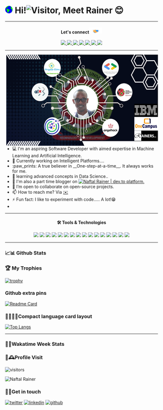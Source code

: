 # <img src ="https://github.com/JuzerShakir/JuzerShakir/blob/main/Earth.gif" height="25px"/> Hi!<img src="https://user-images.githubusercontent.com/1303154/88677602-1635ba80-d120-11ea-84d8-d263ba5fc3c0.gif" width="30px" alt="Visitor,"> Meet Rainer 😊

 -----------------
 
<div align="center">
<h4 align="center">Let's connect<img src="https://github.com/JuzerShakir/JuzerShakir/blob/main/Handshake.gif" height="20px"/></h4>
<a href="https://www.twitter.com/N_Rainer/">
    <img src="https://img.shields.io/badge/Twitter-1DA1F2?style=for-the-badge&logo=twitter&logoColor=white" />
</a>

<a href="https://www.linkedin.com/in/naftal-rainer/">
    <img src="https://img.shields.io/badge/linkedin-%230077B5.svg?&style=for-the-badge&logo=linkedin&logoColor=white" />
</a> 

<a href="https://medium.com/@naftal_rainer">
    <img src="https://img.shields.io/badge/Medium-248f24?style=for-the-badge&logo=medium&logoColor=black" />
</a> 

<a href="https://wa.me/message/HPZ2HH2YGLHRM1">
    <img src="https://img.shields.io/badge/WhatsApp-25D366?style=for-the-badge&logo=whatsapp&logoColor=white" />
</a> 

<a href="https://t.me/N_Ree254">
    <img src="https://img.shields.io/badge/Telegram-2CA5E0?style=for-the-badge&logo=telegram&logoColor=white" />
</a> 

<a href="https://mail.google.com/mail/u/0/?tab=rm&ogbl#inbox/FMfcgzGqQcvfgNCBKtqrrnbrhZrdpDNs?compose=new">
    <img src="https://img.shields.io/badge/Gmail-D14836?style=for-the-badge&logo=gmail&logoColor=white" />
</a> 

<a href="https://dev.to/seniorcitizen">
    <img src="https://img.shields.io/badge/dev.to-0A0A0A?style=for-the-badge&logo=devdotto&logoColor=white" />
</a> 
</div>
  
  ----------------

 <img align="right" src="https://github.com/Naftal-Rainer/Naftal-Rainer/blob/main/static/images/My%20journey%20in%20technology%20.png" height = 300 width = 500/>

<!---
![Rainer Profile](https://github.com/Naftal-Rainer/Naftal-Rainer/blob/main/static/images/My%20journey%20in%20technology%20.png)
![Rainer Profile](https://user-images.githubusercontent.com/45267087/165546374-59941615-5029-468a-8bd7-987f4259a09c.gif)
![Rainer Profile](https://user-images.githubusercontent.com/45267087/144765722-cd3f942c-1833-47f2-a8d2-053cd57df447.png)
-->

 <ul align="left">
 <br/>
  <li>💻 I'm an aspiring Software Developer with aimed expertise in Machine Learning and Artificial Intelligence.</li>
  <li>🔭 Currently working on Intelligent Platforms....</li>
  <li>:paw_prints: A true believer in __One-step-at-a-time__. It always works for me.</li>
  <li>🌱 learning advanced concepts in Data Science..</li>
  <li>📝 I'm also a part time blogger on <a href="https://dev.to/seniorcitizen" target="_blank"><img alt = "Naftal Rainer | dev.to" width="17px" src="https://img.shields.io/badge/dev.to-0A0A0A?style=for-the-badge&logo=devdotto&logoColor=white" /> platform.</a></li>
  <li>👯 I’m open to collaborate on open-source projects.</li>
  <li>📫 How to reach me? Via <a href="mailto:nree254@outlook.com">✉️</a></li>
  <li>⚡ Fun fact: I like to experiment with code..... A lot!😁</li>
  <li>           </li>
 </ul>
 
</div>
 
-----------------------------------------------------------

<div align="center">
    <h4 align="center">🛠 Tools & Technologies</h4>
    <img src="https://img.shields.io/badge/javascript-%23323330.svg?style=for-the-badge&logo=javascript&logoColor=%23F7DF1E" />
    <img src="https://img.shields.io/badge/mysql-%2300f.svg?style=for-the-badge&logo=mysql&logoColor=white" />
    <img src="https://img.shields.io/badge/postgres-%23316192.svg?style=for-the-badge&logo=postgresql&logoColor=white" />
    <img src="https://img.shields.io/badge/Git-F05032?style=for-the-badge&logo=git&logoColor=white" />
    <img src="https://img.shields.io/badge/HTML5-E34F26?style=for-the-badge&logo=html5&logoColor=white" />
    <img src="https://img.shields.io/badge/CSS3-1572B6?style=for-the-badge&logo=css3&logoColor=white" />
    <img src="https://img.shields.io/badge/bootstrap%20-%23563D7C.svg?&style=for-the-badge&logo=bootstrap&logoColor=white"/>
    <img src="https://img.shields.io/badge/Python-FFD43B?style=for-the-badge&logo=python&logoColor=darkgreen" />
    <img src="https://img.shields.io/badge/Markdown-000000?style=for-the-badge&logo=markdown&logoColor=white" />
    <img src="https://img.shields.io/badge/Jupyter%20Notebook-F37626?style=for-the-badge&logo=jupyter&logoColor=black" />
    <img src="https://img.shields.io/badge/TensorFlow-FF6F00?style=for-the-badge&logo=tensorflow&logoColor=white" />
    <img src="https://img.shields.io/badge/Amazon_AWS-FF9900?style=for-the-badge&logo=amazonaws&logoColor=white" />
    <img src="https://img.shields.io/badge/Colab-F9AB00?style=for-the-badge&logo=googlecolab&color=525252"/>
    <img src="https://img.shields.io/badge/Amazon_AWS-FF9900?style=for-the-badge&logo=amazonaws&logoColor=white" />
    <img src="https://img.shields.io/badge/Flask-000000?style=for-the-badge&logo=flask&logoColor=white"/>
    <img src="https://img.shields.io/badge/Amazon_AWS-FF9900?style=for-the-badge&logo=amazonaws&logoColor=white" />
</div>

--------------
  ### 📈📊 Github Stats
  
<!-- <table>
  <tr>
    <a href="https://wakatime.com/@031f0010-ed93-450d-86db-77e0f90e1bae"><img src="https://wakatime.com/badge/user/031f0010-ed93-450d-86db-77e0f90e1bae.svg" alt="Total time coded since Jul 23 2021" /></a>
  </tr>
  <tr>
      <td><img width="380px" align="left" src="https://github-readme-stats.vercel.app/api?username=Naftal-Rainer&show_icons=true&count_private=true&include_all_commits=true&theme=tokyonight"/></td>
    <td><img width="400px" align="right" src="https://github-readme-streak-stats.herokuapp.com/?user=Naftal-Rainer&show_icons=true&locale=en&layout=compact&theme=tokyonight"/></td>
  </tr>   
</table> -->


<!--   ![GitHub Stats](https://github-readme-stats.vercel.app/api?username=Naftal-Rainer&theme=radical)
 -->
<!--START_SECTION:waka-->
<!--END_SECTION:waka-->

### 🏆 My Trophies
  [![trophy](https://github-profile-trophy.vercel.app/?username=Naftal-Rainer&theme=onedark&no-bg=false&count_private=true)](https://github.com/Naftal-Rainer/Naftal-Rainer)
  
  ### Github extra pins

[![Readme Card](https://github-readme-stats.vercel.app/api/pin/?username=Naftal-Rainer&repo=Naftal-Rainer&theme=dark&title_color=009933)](https://github.com/Naftal-Rainer/Naftal-Rainer&show_owner=true&count_private=true)

### 👨‍💻👩‍💻Compact language card layout

[![Top Langs](https://github-readme-stats.vercel.app/api/top-langs/?username=Naftal-Rainer&layout=compact&theme=dark&title_color=009933)](https://github.com/Naftal-Rainer/Naftal-Rainer)

--------------

### 📅📆Wakatime Week Stats


### 🔄🕰Profile Visit

![visitors](https://visitor-badge.glitch.me/badge?page_id=Naftal-Rainer.Naftal-Rainer&left_color=green&right_color=red&theme=dark&title_color=009933)

<!-- [![Image of https://github.com/Naftal-Rainer/Naftal-Rainer-views-counter](https://github.com/Naftal-Rainer/Naftal-Rainer-views-counter/blob/master/svg/profile/badge.svg)](https://github.com/Naftal-Rainer/Naftal-Rainer-views-counter) -->
<p align="left"> <img src="https://komarev.com/ghpvc/?username=Naftal-Raine&label=Profile%20views&color=0e75b6&style=flat" alt="Naftal Rainer" /> </p>


### 📲📞Get in touch
<p>
  <a href="https://twitter.com/N_Rainer"><img src="https://img.icons8.com/color/50/111111/twitter-squared.png" alt="twitter"/></a>
  <a href="https://www.linkedin.com/in/naftal-rainer"><img src="https://img.icons8.com/color/50/111111/linkedin.png" alt="linkedin"/></a>
  <a href="https://www.github.com/Naftal-Rainer"><img src="https://img.icons8.com/color/50/111111/github.png" alt="github"/></a>
<!--   <a href="https://stackoverflow.com/users/14775881/william-otieno"><img src="https://img.icons8.com/color/50/000000/stackoverflow.png" alt="stackoverflow"/></a>
  <a href="https://askubuntu.com/users/1172607/william-otieno"><img width="50px" src="https://cdn.sstatic.net/Sites/askubuntu/Img/apple-touch-icon@2.png?v=c492c9229955" alt="askubuntu"/></a> -->
</p>
